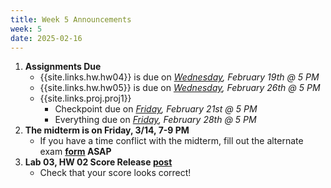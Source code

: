 ```yaml
---
title: Week 5 Announcements
week: 5
date: 2025-02-16
---
```


1. **Assignments Due**
    * {{site.links.hw.hw04}} is due on *<u>Wednesday</u>, February 19th @ 5 PM*
    * {{site.links.hw.hw05}} is due on *<u>Wednesday</u>, February 26th @ 5 PM*
    * {{site.links.proj.proj1}}
        * Checkpoint due on *<u>Friday</u>, February 21st @ 5 PM*
        * Everything due on *<u>Friday</u>, February 28th @ 5 PM*
2. **The midterm is on Friday, 3/14, 7-9 PM**
    * If you have a time conflict with the midterm, fill out the alternate exam **[form](https://docs.google.com/forms/d/e/1FAIpQLSd8mf7LFq5zt1r74QNkjK1oDdU3vt2Vm1JShASt9AQVT6i9Pw/viewform) ASAP**
3. **Lab 03, HW 02 Score Release [post](https://edstem.org/us/courses/73504/discussion/6178577)**
    * Check that your score looks correct!
